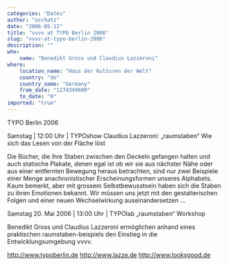 ```yaml
---
categories: "Dates"
author: "oschatz"
date: "2006-05-12"
title: "vvvv at TYPO Berlin 2006"
slug: "vvvv-at-typo-berlin-2006"
description: ""
who: 
    name: "Benedikt Gross und Claudius Lazzeroni"
where: 
    location_name: "Haus der Kulturen der Welt"
    country: "de"
    country_name: "Germany"
    from_date: "1274349600"
    to_date: "0"
imported: "true"
---
```



TYPO Berlin 2006

Samstag | 12:00 Uhr | TYPOshow
Claudius Lazzeroni: „raumstaben“
Wie sich das Lesen von der Fläche löst
 
Die Bücher, die ihre Staben zwischen den Deckeln gefangen halten und auch statische Plakate, denen egal ist ob wir sie aus nächster Nähe oder aus einer entfernten Bewegung heraus betrachten, sind nur zwei Beispiele einer Menge anachronistischer Erscheinungsformen unseres Alphabets. Kaum bemerkt, aber mit grossem Selbstbewusstsein haben sich die Staben zu ihren Emotionen bekannt. Wir müssen uns jetzt mit den gestalterischen Folgen und einer neuen Wechselwirkung auseinandersetzen …

Samstag 20. Mai 2006 | 13:00 Uhr | TYPOlab
„raumstaben“ Workshop
 
Benedikt Gross und Claudius Lazzeroni ermöglichen anhand eines praktischen raumstaben-beispiels den Einstieg in die Entwicklungsumgebung vvvv.

<http://www.typoberlin.de>
<http://www.lazze.de>
<http://www.looksgood.de>
